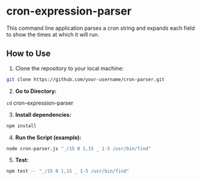 # cron-expression-parser

This command line application parses a cron string and expands each field
to show the times at which it will run.

## How to Use

1. Clone the repository to your local machine:

```bash
git clone https://github.com/your-username/cron-parser.git
```

2. **Go to Directory:**

`cd` cron-expression-parser

3. **Install dependencies:**

```bash
npm install
```

4. **Run the Script (example):**

```bash
node cron-parser.js "_/15 0 1,15 _ 1-5 /usr/bin/find"
```

5. **Test:**

```bash
npm test -- "_/15 0 1,15 _ 1-5 /usr/bin/find"
```
